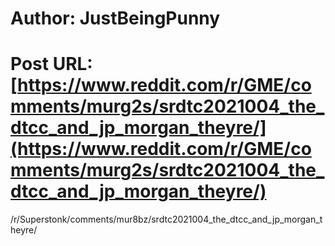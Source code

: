 # Author: JustBeingPunny
# Post URL: [https://www.reddit.com/r/GME/comments/murg2s/srdtc2021004_the_dtcc_and_jp_morgan_theyre/](https://www.reddit.com/r/GME/comments/murg2s/srdtc2021004_the_dtcc_and_jp_morgan_theyre/)


/r/Superstonk/comments/mur8bz/srdtc2021004_the_dtcc_and_jp_morgan_theyre/